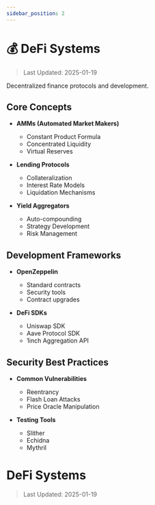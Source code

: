 ```yaml
---
sidebar_position: 2
---
```


# 💰 DeFi Systems

> Last Updated: 2025-01-19

Decentralized finance protocols and development.

## Core Concepts
- **AMMs (Automated Market Makers)**
  - Constant Product Formula
  - Concentrated Liquidity
  - Virtual Reserves

- **Lending Protocols**
  - Collateralization
  - Interest Rate Models
  - Liquidation Mechanisms

- **Yield Aggregators**
  - Auto-compounding
  - Strategy Development
  - Risk Management

## Development Frameworks
- **OpenZeppelin**
  - Standard contracts
  - Security tools
  - Contract upgrades

- **DeFi SDKs**
  - Uniswap SDK
  - Aave Protocol SDK
  - 1inch Aggregation API

## Security Best Practices
- **Common Vulnerabilities**
  - Reentrancy
  - Flash Loan Attacks
  - Price Oracle Manipulation

- **Testing Tools**
  - Slither
  - Echidna
  - Mythril 

# DeFi Systems

> Last Updated: 2025-01-19 